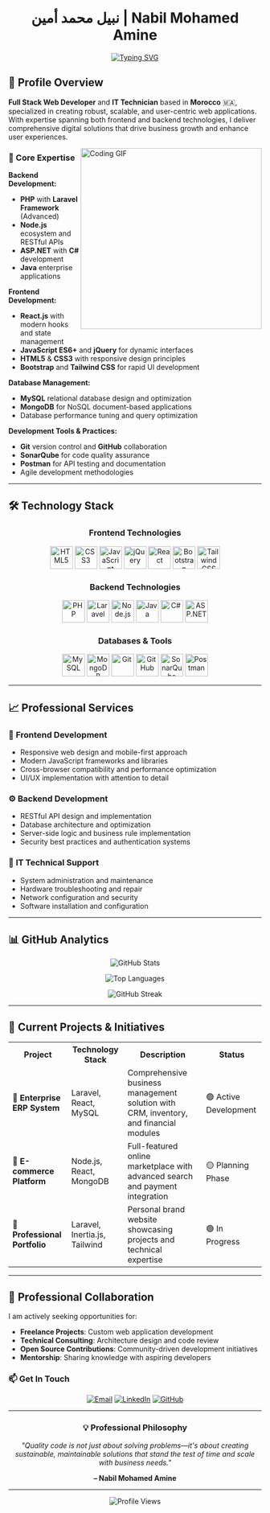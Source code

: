 <h1 align="center"> نبيل محمد أمين | Nabil Mohamed Amine</h1>
<div align="center">

[![Typing SVG](https://readme-typing-svg.demolab.com?font=Fira+Code&size=22&duration=3000&pause=1000&color=00D9FF&center=true&vCenter=true&width=435&lines=Full+Stack+Web+Developer;IT+Technician;Laravel+%26+React+Specialist;Passionate+About+Clean+Code)](https://git.io/typing-svg)

</div>

## 🎯 Profile Overview

**Full Stack Web Developer** and **IT Technician** based in **Morocco** 🇲🇦, specialized in creating robust, scalable, and user-centric web applications. With expertise spanning both frontend and backend technologies, I deliver comprehensive digital solutions that drive business growth and enhance user experiences.

<img align="right" alt="Coding GIF" src="https://raw.githubusercontent.com/rahul-jha98/rahul-jha98/main/techstack.gif" width="360px"/>

### 🚀 Core Expertise

**Backend Development:**
- **PHP** with **Laravel Framework** (Advanced)
- **Node.js** ecosystem and RESTful APIs
- **ASP.NET** with **C#** development
- **Java** enterprise applications

**Frontend Development:**
- **React.js** with modern hooks and state management
- **JavaScript ES6+** and **jQuery** for dynamic interfaces
- **HTML5** & **CSS3** with responsive design principles
- **Bootstrap** and **Tailwind CSS** for rapid UI development

**Database Management:**
- **MySQL** relational database design and optimization
- **MongoDB** for NoSQL document-based applications
- Database performance tuning and query optimization

**Development Tools & Practices:**
- **Git** version control and **GitHub** collaboration
- **SonarQube** for code quality assurance
- **Postman** for API testing and documentation
- Agile development methodologies

---

## 🛠️ Technology Stack

<div align="center">

### Frontend Technologies
<p>
  <img src="https://cdn.jsdelivr.net/gh/devicons/devicon/icons/html5/html5-original.svg" alt="HTML5" height="45"/>
  <img src="https://cdn.jsdelivr.net/gh/devicons/devicon/icons/css3/css3-original.svg" alt="CSS3" height="45"/>
  <img src="https://cdn.jsdelivr.net/gh/devicons/devicon/icons/javascript/javascript-original.svg" alt="JavaScript" height="45"/>
  <img src="https://cdn.jsdelivr.net/gh/devicons/devicon/icons/jquery/jquery-original.svg" alt="jQuery" height="45"/>
  <img src="https://cdn.jsdelivr.net/gh/devicons/devicon/icons/react/react-original.svg" alt="React" height="45"/>
  <img src="https://cdn.jsdelivr.net/gh/devicons/devicon/icons/bootstrap/bootstrap-original.svg" alt="Bootstrap" height="45"/>
  <img src="https://cdn.jsdelivr.net/gh/devicons/devicon/icons/tailwindcss/tailwindcss-plain.svg" alt="Tailwind CSS" height="45"/>
</p>

### Backend Technologies
<p>
  <img src="https://cdn.jsdelivr.net/gh/devicons/devicon/icons/php/php-original.svg" alt="PHP" height="45"/>
  <img src="https://upload.wikimedia.org/wikipedia/commons/thumb/9/9a/Laravel.svg/1154px-Laravel.svg.png" alt="Laravel" height="45"/>
  <img src="https://cdn.jsdelivr.net/gh/devicons/devicon/icons/nodejs/nodejs-original.svg" alt="Node.js" height="45"/>
  <img src="https://cdn.jsdelivr.net/gh/devicons/devicon/icons/java/java-original.svg" alt="Java" height="45"/>
  <img src="https://cdn.jsdelivr.net/gh/devicons/devicon/icons/csharp/csharp-original.svg" alt="C#" height="45"/>
  <img src="https://cdn.jsdelivr.net/gh/devicons/devicon/icons/dot-net/dot-net-original.svg" alt="ASP.NET" height="45"/>
</p>

### Databases & Tools
<p>
  <img src="https://cdn.jsdelivr.net/gh/devicons/devicon/icons/mysql/mysql-original.svg" alt="MySQL" height="45"/>
  <img src="https://cdn.jsdelivr.net/gh/devicons/devicon/icons/mongodb/mongodb-original.svg" alt="MongoDB" height="45"/>
  <img src="https://cdn.jsdelivr.net/gh/devicons/devicon/icons/git/git-original.svg" alt="Git" height="45"/>
  <img src="https://cdn.jsdelivr.net/gh/devicons/devicon/icons/github/github-original.svg" alt="GitHub" height="45"/>
  <img src="https://cdn.jsdelivr.net/gh/devicons/devicon@latest/icons/sonarqube/sonarqube-original.svg" alt="SonarQube" height="45"/>
  <img src="https://cdn.jsdelivr.net/gh/devicons/devicon@latest/icons/postman/postman-original.svg" alt="Postman" height="45"/>
</p>

</div>

---

## 📈 Professional Services

### 🎨 **Frontend Development**
- Responsive web design and mobile-first approach
- Modern JavaScript frameworks and libraries
- Cross-browser compatibility and performance optimization
- UI/UX implementation with attention to detail

### ⚙️ **Backend Development**
- RESTful API design and implementation
- Database architecture and optimization
- Server-side logic and business rule implementation
- Security best practices and authentication systems

### 🔧 **IT Technical Support**
- System administration and maintenance
- Hardware troubleshooting and repair
- Network configuration and security
- Software installation and configuration

---

## 📊 GitHub Analytics

<div align="center">

![GitHub Stats](https://github-readme-stats.vercel.app/api?username=ton-github&show_icons=true&theme=tokyonight&hide_border=true&count_private=true)

![Top Languages](https://github-readme-stats.vercel.app/api/top-langs/?username=ton-github&layout=compact&theme=tokyonight&hide_border=true)

![GitHub Streak](https://github-readme-streak-stats.herokuapp.com/?user=ton-github&theme=tokyonight&hide_border=true)

</div>

---

## 🚀 Current Projects & Initiatives

<table>
  <tr>
    <th>Project</th>
    <th>Technology Stack</th>
    <th>Description</th>
    <th>Status</th>
  </tr>
  <tr>
    <td>🏢 <strong>Enterprise ERP System</strong></td>
    <td>Laravel, React, MySQL</td>
    <td>Comprehensive business management solution with CRM, inventory, and financial modules</td>
    <td>🟢 Active Development</td>
  </tr>
  <tr>
    <td>🛒 <strong>E-commerce Platform</strong></td>
    <td>Node.js, React, MongoDB</td>
    <td>Full-featured online marketplace with advanced search and payment integration</td>
    <td>🟡 Planning Phase</td>
  </tr>
  <tr>
    <td>💼 <strong>Professional Portfolio</strong></td>
    <td>Laravel, Inertia.js, Tailwind</td>
    <td>Personal brand website showcasing projects and technical expertise</td>
    <td>🟢 In Progress</td>
  </tr>
</table>

---

## 🤝 Professional Collaboration

I am actively seeking opportunities for:

- **Freelance Projects**: Custom web application development
- **Technical Consulting**: Architecture design and code review
- **Open Source Contributions**: Community-driven development initiatives
- **Mentorship**: Sharing knowledge with aspiring developers

### 📫 Get In Touch

<div align="center">

[![Email](https://img.shields.io/badge/Email-D14836?style=for-the-badge&logo=gmail&logoColor=white)](mailto:your.email@example.com)
[![LinkedIn](https://img.shields.io/badge/LinkedIn-0077B5?style=for-the-badge&logo=linkedin&logoColor=white)](https://linkedin.com/in/your-profile)
[![GitHub](https://img.shields.io/badge/GitHub-100000?style=for-the-badge&logo=github&logoColor=white)](https://github.com/ton-github)

</div>

---

<div align="center">

### 💡 Professional Philosophy

*"Quality code is not just about solving problems—it's about creating sustainable, maintainable solutions that stand the test of time and scale with business needs."*

**– Nabil Mohamed Amine**

---

![Profile Views](https://komarev.com/ghpvc/?username=ton-github&color=brightgreen&style=flat-square)

</div>
